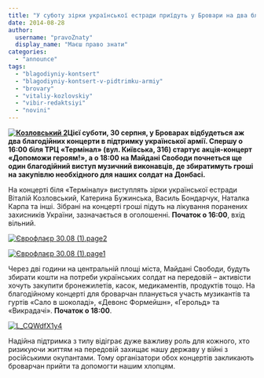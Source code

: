 ```yaml
---
title: "У суботу зірки української естради приїдуть у Бровари на два благодійні концерти для армії"
date: 2014-08-28
author: 
  username: "pravoZnaty"
  display_name: "Маєш право знати"
categories: 
  - "announce"
tags: 
  - "blagodiyniy-kontsert"
  - "blagodiyniy-kontsert-v-pidtrimku-armiy"
  - "brovary"
  - "vitaliy-kozlovskiy"
  - "vibir-redaktsiyi"
  - "novini"
---
```


**[![Козловський 2](https://mpz.brovary.org/wp-content/uploads/2014/08/Kozlovskiy-2.jpg)](https://mpz.brovary.org/wp-content/uploads/2014/08/Kozlovskiy-2.jpg)Цієї суботи, 30 серпня, у Броварах відбудеться аж два благодійних концерти в підтримку української армії. Спершу о 16:00 біля ТРЦ «Термінал» (вул. Київська, 316) стартує акція-концерт «Допоможи героям!», а о 18:00 на Майдані Свободи почнеться ще один благодійний виступ музичний виконавців, де збиратимуть гроші на закупівлю необхідного для наших солдат на Донбасі.**

На концерті біля «Терміналу» виступлять зірки української естради Віталій Козловський, Катерина Бужинська, Василь Бондарчук, Наталка Карпа та інші. Зібрані на концерті гроші підуть на лікування поранених захисників України, зазначається в оголошенні. **Початок о 16:00**, вхід вільний.

[![Єврофлаєр 30.08 (1).page2](https://mpz.brovary.org/wp-content/uploads/2014/08/YEvroflayer-30.08-1.page2_.jpg)](https://mpz.brovary.org/wp-content/uploads/2014/08/YEvroflayer-30.08-1.page2_.jpg)

[![Єврофлаєр 30.08 (1).page1](https://mpz.brovary.org/wp-content/uploads/2014/08/YEvroflayer-30.08-1.page1_.jpg)](https://mpz.brovary.org/wp-content/uploads/2014/08/YEvroflayer-30.08-1.page1_.jpg)

Через дві години на центральній площі міста, Майдані Свободи, будуть збирати кошти на потреби українських солдат на передовій – активісти хочуть закупити бронежилетів, касок, медикаментів, продуктів тощо. На благодійному концерті для броварчан планується участь музикантів та гуртів «Сало в шоколаді», «Девонс Формейшн», «Герольд» та «Викрадачі». **Початок о 18:00**.

[![L_CQWdfX1y4](https://mpz.brovary.org/wp-content/uploads/2014/08/L_CQWdfX1y4.jpg)](https://mpz.brovary.org/wp-content/uploads/2014/08/L_CQWdfX1y4.jpg)

Надійна підтримка з тилу відіграє дуже важливу роль для кожного, хто ризикуючи життям на передовій захищає нашу державу у війні з російськими окупантами. Тому організатори обох концертів закликають броварчан прийти та допомогти нашим хлопцям.
